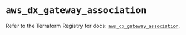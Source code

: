 # `aws_dx_gateway_association`

Refer to the Terraform Registry for docs: [`aws_dx_gateway_association`](https://registry.terraform.io/providers/hashicorp/aws/6.7.0/docs/resources/dx_gateway_association).
